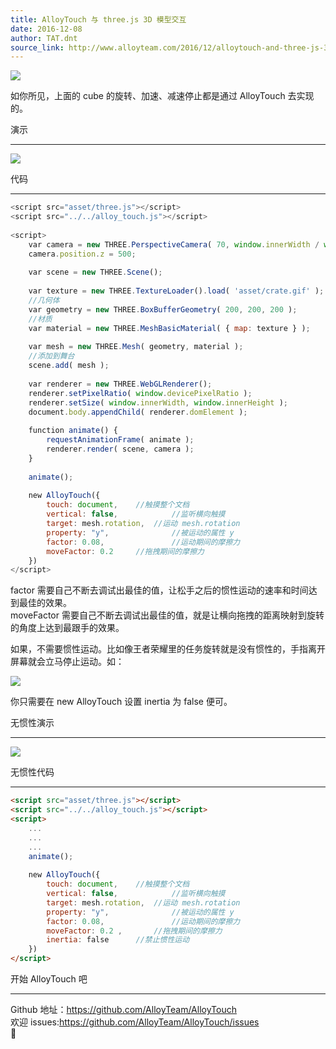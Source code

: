 ```yaml
---
title: AlloyTouch 与 three.js 3D 模型交互
date: 2016-12-08
author: TAT.dnt
source_link: http://www.alloyteam.com/2016/12/alloytouch-and-three-js-3d-model-interaction/
---
```


<!-- {% raw %} - for jekyll -->

![](http://images2015.cnblogs.com/blog/105416/201612/105416-20161207093956632-718807571.gif)

如你所见，上面的 cube 的旋转、加速、减速停止都是通过 AlloyTouch 去实现的。

演示  

* * *

![](http://images2015.cnblogs.com/blog/105416/201612/105416-20161207094015913-505345057.png)

代码  

* * *

```javascript
<script src="asset/three.js"></script>
<script src="../../alloy_touch.js"></script>
 
<script>
    var camera = new THREE.PerspectiveCamera( 70, window.innerWidth / window.innerHeight, 1, 1000 );
    camera.position.z = 500;
 
    var scene = new THREE.Scene();
 
    var texture = new THREE.TextureLoader().load( 'asset/crate.gif' );
    //几何体
    var geometry = new THREE.BoxBufferGeometry( 200, 200, 200 );
    //材质
    var material = new THREE.MeshBasicMaterial( { map: texture } );
 
    var mesh = new THREE.Mesh( geometry, material );
    //添加到舞台
    scene.add( mesh );
 
    var renderer = new THREE.WebGLRenderer();
    renderer.setPixelRatio( window.devicePixelRatio );
    renderer.setSize( window.innerWidth, window.innerHeight );
    document.body.appendChild( renderer.domElement );
 
    function animate() {
        requestAnimationFrame( animate );
        renderer.render( scene, camera );
    }
    
    animate();
 
    new AlloyTouch({
        touch: document,    //触摸整个文档
        vertical: false,            //监听横向触摸
        target: mesh.rotation,  //运动 mesh.rotation
        property: "y",              //被运动的属性 y
        factor: 0.08,               //运动期间的摩擦力
        moveFactor: 0.2     //拖拽期间的摩擦力
    })
</script>
```

factor 需要自己不断去调试出最佳的值，让松手之后的惯性运动的速率和时间达到最佳的效果。  
moveFactor 需要自己不断去调试出最佳的值，就是让横向拖拽的距离映射到旋转的角度上达到最跟手的效果。

如果，不需要惯性运动。比如像王者荣耀里的任务旋转就是没有惯性的，手指离开屏幕就会立马停止运动。如：

![](http://images2015.cnblogs.com/blog/105416/201612/105416-20161207094025226-19737363.gif)

你只需要在 new AlloyTouch 设置 inertia 为 false 便可。

无惯性演示  

* * *

![](http://images2015.cnblogs.com/blog/105416/201612/105416-20161207094038741-1173398716.png)

无惯性代码  

* * *

```html
<script src="asset/three.js"></script>
<script src="../../alloy_touch.js"></script>
<script>
    ...
    ...
    ...
    animate();
 
    new AlloyTouch({
        touch: document,    //触摸整个文档
        vertical: false,            //监听横向触摸
        target: mesh.rotation,  //运动 mesh.rotation
        property: "y",              //被运动的属性 y
        factor: 0.08,               //运动期间的摩擦力
        moveFactor: 0.2 ,       //拖拽期间的摩擦力
        inertia: false      //禁止惯性运动
    })
</script>
```

开始 AlloyTouch 吧  

* * *

Github 地址：<https://github.com/AlloyTeam/AlloyTouch>  
欢迎 issues:<https://github.com/AlloyTeam/AlloyTouch/issues>  



<!-- {% endraw %} - for jekyll -->
